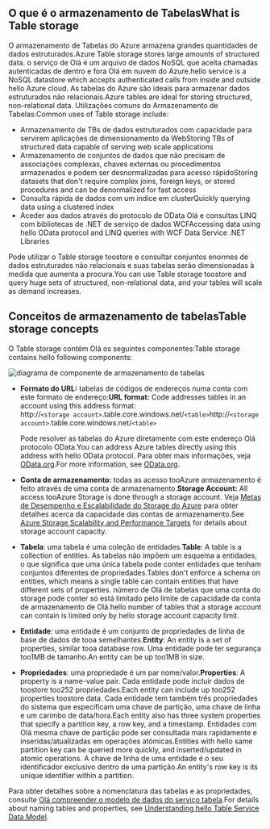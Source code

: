 ## <a name="what-is-table-storage"></a><span data-ttu-id="13256-101">O que é o armazenamento de Tabelas</span><span class="sxs-lookup"><span data-stu-id="13256-101">What is Table storage</span></span>
<span data-ttu-id="13256-102">O armazenamento de Tabelas do Azure armazena grandes quantidades de dados estruturados.</span><span class="sxs-lookup"><span data-stu-id="13256-102">Azure Table storage stores large amounts of structured data.</span></span> <span data-ttu-id="13256-103">o serviço de Olá é um arquivo de dados NoSQL que aceita chamadas autenticadas de dentro e fora Olá em nuvem do Azure.</span><span class="sxs-lookup"><span data-stu-id="13256-103">hello service is a NoSQL datastore which accepts authenticated calls from inside and outside hello Azure cloud.</span></span> <span data-ttu-id="13256-104">As tabelas do Azure são ideais para armazenar dados estruturados não relacionais.</span><span class="sxs-lookup"><span data-stu-id="13256-104">Azure tables are ideal for storing structured, non-relational data.</span></span> <span data-ttu-id="13256-105">Utilizações comuns do Armazenamento de Tabelas:</span><span class="sxs-lookup"><span data-stu-id="13256-105">Common uses of Table storage include:</span></span>

* <span data-ttu-id="13256-106">Armazenamento de TBs de dados estruturados com capacidade para servirem aplicações de dimensionamento da Web</span><span class="sxs-lookup"><span data-stu-id="13256-106">Storing TBs of structured data capable of serving web scale applications</span></span>
* <span data-ttu-id="13256-107">Armazenamento de conjuntos de dados que não precisam de associações complexas, chaves externas ou procedimentos armazenados e podem ser desnormalizadas para acesso rápido</span><span class="sxs-lookup"><span data-stu-id="13256-107">Storing datasets that don't require complex joins, foreign keys, or stored procedures and can be denormalized for fast access</span></span>
* <span data-ttu-id="13256-108">Consulta rápida de dados com um índice em cluster</span><span class="sxs-lookup"><span data-stu-id="13256-108">Quickly querying data using a clustered index</span></span>
* <span data-ttu-id="13256-109">Aceder aos dados através do protocolo de OData Olá e consultas LINQ com bibliotecas de .NET de serviço de dados WCF</span><span class="sxs-lookup"><span data-stu-id="13256-109">Accessing data using hello OData protocol and LINQ queries with WCF Data Service .NET Libraries</span></span>

<span data-ttu-id="13256-110">Pode utilizar o Table storage toostore e consultar conjuntos enormes de dados estruturados não relacionais e suas tabelas serão dimensionadas à medida que aumenta a procura.</span><span class="sxs-lookup"><span data-stu-id="13256-110">You can use Table storage toostore and query huge sets of structured, non-relational data, and your tables will scale as demand increases.</span></span>

## <a name="table-storage-concepts"></a><span data-ttu-id="13256-111">Conceitos de armazenamento de tabelas</span><span class="sxs-lookup"><span data-stu-id="13256-111">Table storage concepts</span></span>
<span data-ttu-id="13256-112">O Table storage contém Olá os seguintes componentes:</span><span class="sxs-lookup"><span data-stu-id="13256-112">Table storage  contains hello following components:</span></span>

![diagrama de componente de armazenamento de tabelas][Table1]

* <span data-ttu-id="13256-114">**Formato do URL:** tabelas de códigos de endereços numa conta com este formato de endereço:</span><span class="sxs-lookup"><span data-stu-id="13256-114">**URL format:** Code addresses tables in an account using this address format:</span></span>   
  <span data-ttu-id="13256-115">http://`<storage account>`.table.core.windows.net/`<table>`</span><span class="sxs-lookup"><span data-stu-id="13256-115">http://`<storage account>`.table.core.windows.net/`<table>`</span></span>  
  
  <span data-ttu-id="13256-116">Pode resolver as tabelas do Azure diretamente com este endereço Olá protocolo OData.</span><span class="sxs-lookup"><span data-stu-id="13256-116">You can address Azure tables directly using this address with hello OData protocol.</span></span> <span data-ttu-id="13256-117">Para obter mais informações, veja [OData.org][OData.org].</span><span class="sxs-lookup"><span data-stu-id="13256-117">For more information, see [OData.org][OData.org].</span></span>
* <span data-ttu-id="13256-118">**Conta de armazenamento:** todas as acesso tooAzure armazenamento é feito através de uma conta de armazenamento.</span><span class="sxs-lookup"><span data-stu-id="13256-118">**Storage Account:** All access tooAzure Storage is done through a storage account.</span></span> <span data-ttu-id="13256-119">Veja [Metas de Desempenho e Escalabilidade do Storage do Azure](../articles/storage/common/storage-scalability-targets.md) para obter detalhes acerca da capacidade das contas de armazenamento.</span><span class="sxs-lookup"><span data-stu-id="13256-119">See [Azure Storage Scalability and Performance Targets](../articles/storage/common/storage-scalability-targets.md) for details about storage account capacity.</span></span>
* <span data-ttu-id="13256-120">**Tabela**: uma tabela é uma coleção de entidades.</span><span class="sxs-lookup"><span data-stu-id="13256-120">**Table**: A table is a collection of entities.</span></span> <span data-ttu-id="13256-121">As tabelas não impõem um esquema a entidades, o que significa que uma única tabela pode conter entidades que tenham conjuntos diferentes de propriedades.</span><span class="sxs-lookup"><span data-stu-id="13256-121">Tables don't enforce a schema on entities, which means a single table can contain entities that have different sets of properties.</span></span> <span data-ttu-id="13256-122">número de Olá de tabelas que uma conta do storage pode conter só está limitado pelo limite de capacidade da conta de armazenamento de Olá.</span><span class="sxs-lookup"><span data-stu-id="13256-122">hello number of tables that a storage account can contain is limited only by hello storage account capacity limit.</span></span>
* <span data-ttu-id="13256-123">**Entidade**: uma entidade é um conjunto de propriedades de linha de base de dados de tooa semelhantes.</span><span class="sxs-lookup"><span data-stu-id="13256-123">**Entity**: An entity is a set of properties, similar tooa database row.</span></span> <span data-ttu-id="13256-124">Uma entidade pode ter segurança too1MB de tamanho.</span><span class="sxs-lookup"><span data-stu-id="13256-124">An entity can be up too1MB in size.</span></span>
* <span data-ttu-id="13256-125">**Propriedades**: uma propriedade é um par nome/valor.</span><span class="sxs-lookup"><span data-stu-id="13256-125">**Properties**: A property is a name-value pair.</span></span> <span data-ttu-id="13256-126">Cada entidade pode incluir dados de toostore too252 propriedades.</span><span class="sxs-lookup"><span data-stu-id="13256-126">Each entity can include up too252 properties toostore data.</span></span> <span data-ttu-id="13256-127">Cada entidade tem também três propriedades do sistema que especificam uma chave de partição, uma chave de linha e um carimbo de data/hora.</span><span class="sxs-lookup"><span data-stu-id="13256-127">Each entity also has three system properties that specify a partition key, a row key, and a timestamp.</span></span> <span data-ttu-id="13256-128">Entidades com Olá mesma chave de partição pode ser consultada mais rapidamente e inseridas/atualizadas em operações atómicas.</span><span class="sxs-lookup"><span data-stu-id="13256-128">Entities with hello same partition key can be queried more quickly, and inserted/updated in atomic operations.</span></span> <span data-ttu-id="13256-129">A chave de linha de uma entidade é o seu identificador exclusivo dentro de uma partição.</span><span class="sxs-lookup"><span data-stu-id="13256-129">An entity's row key is its unique identifier within a partition.</span></span>

<span data-ttu-id="13256-130">Para obter detalhes sobre a nomenclatura das tabelas e as propriedades, consulte [Olá compreender o modelo de dados do serviço tabela](/rest/api/storageservices/Understanding-the-Table-Service-Data-Model).</span><span class="sxs-lookup"><span data-stu-id="13256-130">For details about naming tables and properties, see [Understanding hello Table Service Data Model](/rest/api/storageservices/Understanding-the-Table-Service-Data-Model).</span></span>

[Table1]: ./media/storage-table-concepts-include/table1.png
[OData.org]: http://www.odata.org/
